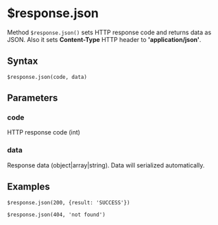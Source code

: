 # $response.json

Method `$response.json()` sets HTTP response code and returns data as JSON. Also it sets **Content-Type** HTTP header to **'application/json'**.

## Syntax

```
$response.json(code, data)
```

## Parameters

### code
HTTP response code (int)

### data
Response data (object|array|string). Data will serialized automatically.

## Examples

```
$response.json(200, {result: 'SUCCESS'})
```
```
$response.json(404, 'not found')
```
